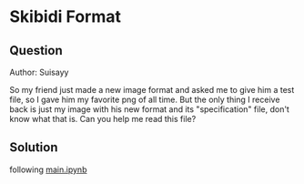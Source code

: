 # Skibidi Format

## Question

Author: Suisayy

So my friend just made a new image format and asked me to give him a test file, so I gave him my favorite png of all time. But the only thing I receive back is just my image with his new format and its "specification" file, don't know what that is. Can you help me read this file?

## Solution

following [main.ipynb](patorsiang/ctf-writeups/blob/main/TCP1P-2024/Forensics/Skibidi_Format/main.ipynb)

